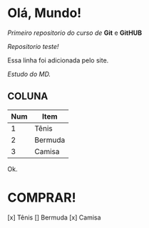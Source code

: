 # Olá, Mundo!
 *Primeiro repositorio do curso de* **Git** e **GitHUB**

*Repositorio teste!*

Essa linha foi adicionada pelo site.


*Estudo do _MD_.*
## COLUNA

Num | Item
---|---|
1 | Tênis
2 | Bermuda 
3 | Camisa
Ok.

# COMPRAR!
[x] Tênis
[] Bermuda
[x] Camisa